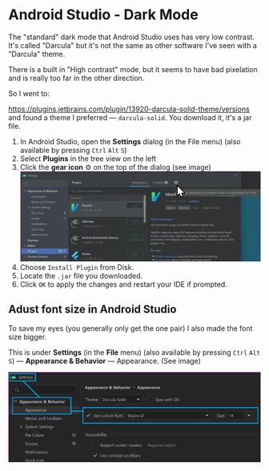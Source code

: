 # Android Studio - Dark Mode

The "standard" dark mode that Android Studio uses has very low contrast. It's called "Darcula" but it's not the same as other software I've seen with a "Darcula" theme.

There is a built in "High contrast" mode, but it seems to have bad pixelation and is really too far in the other direction.

So I went to:

<https://plugins.jetbrains.com/plugin/13920-darcula-solid-theme/versions> and found a theme I preferred &mdash; `darcula-solid`. You download it, it's a jar file.

1. In Android Studio, open the **Settings** dialog (in the File menu) (also available by pressing `Ctrl` `Alt` `S`)
2. Select **Plugins** in the tree view on the left
3. Click the **gear icon** ⚙️ on the top of the dialog (see image)
	![android studio - file menu - settings - plugins - gear icon](android_studio_settings_plugins_gear_icon.png)
4. Choose `Install Plugin` from Disk.
5. Locate the `.jar` file you downloaded.
6. Click `OK` to apply the changes and restart your IDE if prompted.

## Adust font size in Android Studio

To save my eyes (you generally only get the one pair) I also made the font size bigger.

This is under **Settings**  (in the **File** menu) (also available by pressing `Ctrl` `Alt` `S`) &mdash; **Appearance & Behavior** &mdash; Appearance. (See image)

![android studio settings appearance font size.png](android_studio_settings_appearance_font_size.png)
